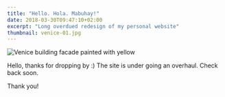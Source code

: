 ```yaml
---
title: "Hello. Hola. Mabuhay!"
date: 2018-03-30T09:47:10+02:00
excerpt: "Long overdued redesign of my personal website"
thumbnail: venice-01.jpg
---
```



![Venice building facade painted with yellow](/images/venice-01.jpg)

Hello, thanks for dropping by :)
The site is under going an overhaul. Check back soon.

Thank you!